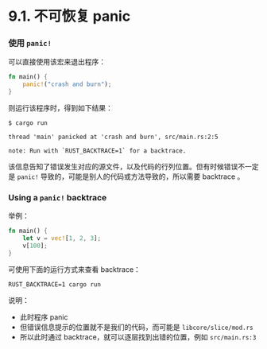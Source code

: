 # 9.1. 不可恢复 panic

### 使用 ```panic!```

可以直接使用该宏来退出程序：
```rust
fn main() {
    panic!("crash and burn");
}
```

则运行该程序时，得到如下结果：
```text
$ cargo run

thread 'main' panicked at 'crash and burn', src/main.rs:2:5

note: Run with `RUST_BACKTRACE=1` for a backtrace.
```

该信息告知了错误发生对应的源文件，以及代码的行列位置。但有时候错误不一定是 ```panic!``` 导致的，可能是别人的代码或方法导致的，所以需要 backtrace 。

### Using a ```panic!``` backtrace

举例：
```rust
fn main() {
    let v = vec![1, 2, 3];
    v[100];
}
```

可使用下面的运行方式来查看 backtrace：
```shell
RUST_BACKTRACE=1 cargo run
```

说明：
- 此时程序 panic
- 但错误信息提示的位置就不是我们的代码，而可能是 ```libcore/slice/mod.rs```
- 所以此时通过 backtrace，就可以逐层找到出错的位置，例如 ```src/main.rs:3```
